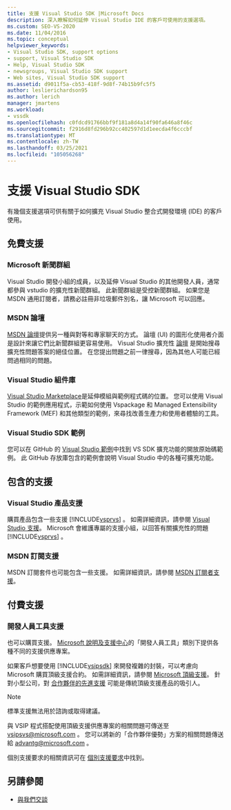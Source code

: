 ```yaml
---
title: 支援 Visual Studio SDK |Microsoft Docs
description: 深入瞭解如何延伸 Visual Studio IDE 的客戶可使用的支援選項。
ms.custom: SEO-VS-2020
ms.date: 11/04/2016
ms.topic: conceptual
helpviewer_keywords:
- Visual Studio SDK, support options
- support, Visual Studio SDK
- Help, Visual Studio SDK
- newsgroups, Visual Studio SDK support
- Web sites, Visual Studio SDK support
ms.assetid: d9011f5a-cb53-418f-9d8f-74b15b9fc5f5
author: leslierichardson95
ms.author: lerich
manager: jmartens
ms.workload:
- vssdk
ms.openlocfilehash: c0fdcd91766bbf9f181a8d4a14f90fa646a8f46c
ms.sourcegitcommit: f2916d8fd296b92cc402597d1d1eecda4f6cccbf
ms.translationtype: MT
ms.contentlocale: zh-TW
ms.lasthandoff: 03/25/2021
ms.locfileid: "105056268"
---
```

# <a name="support-for-the-visual-studio-sdk"></a>支援 Visual Studio SDK
有幾個支援選項可供有關于如何擴充 Visual Studio 整合式開發環境 (IDE) 的客戶使用。

## <a name="free-support"></a>免費支援

### <a name="microsoft-newsgroups"></a>Microsoft 新聞群組
 Visual Studio 開發小組的成員，以及延伸 Visual Studio 的其他開發人員，通常都參與 vstudio 的擴充性新聞群組。 此新聞群組是受控新聞群組。 如果您是 MSDN 通用訂閱者，請務必註冊非垃圾郵件別名，讓 Microsoft 可以回應。

### <a name="msdn-forums"></a>MSDN 論壇
 [MSDN 論壇](https://social.msdn.microsoft.com/Forums/en-US/home)提供另一種與對等和專家聊天的方式。 論壇 (UI) 的圖形化使用者介面是設計來讓它們比新聞群組更容易使用。 Visual Studio 擴充性 [論壇](/azure/devops/integrate/index?view=azure-devops&viewFallbackFrom=vsts&preserve-view=true) 是開始搜尋擴充性問題答案的絕佳位置。 在您提出問題之前一律搜尋，因為其他人可能已經問過相同的問題。

### <a name="visual-studio-gallery"></a>Visual Studio 組件庫
 [Visual Studio Marketplace](https://marketplace.visualstudio.com/)是延伸模組與範例程式碼的位置。 您可以使用 Visual Studio 的範例應用程式，示範如何使用 Vspackage 和 Managed Extensibility Framework (MEF) 和其他類型的範例，來尋找改善生產力和使用者體驗的工具。

### <a name="visual-studio-sdk-samples"></a>Visual Studio SDK 範例

您可以在 GitHub 的 [Visual Studio 範例](https://github.com/Microsoft/VSSDK-Extensibility-Samples)中找到 VS SDK 擴充功能的開放原始碼範例。 此 GitHub 存放庫包含的範例會說明 Visual Studio 中的各種可擴充功能。

## <a name="included-support"></a>包含的支援

### <a name="visual-studio-product-support"></a>Visual Studio 產品支援
 購買產品包含一些支援 [!INCLUDE[vsprvs](../code-quality/includes/vsprvs_md.md)] 。 如需詳細資訊，請參閱 [Visual Studio 支援](https://msdn.microsoft.com/vstudio/cc136615.aspx)。 Microsoft 會維護專屬的支援小組，以回答有關擴充性的問題 [!INCLUDE[vsprvs](../code-quality/includes/vsprvs_md.md)] 。

### <a name="msdn-subscription-support"></a>MSDN 訂閱支援
 MSDN 訂閱套件也可能包含一些支援。 如需詳細資訊，請參閱 [MSDN 訂閱者支援](https://msdn.microsoft.com/subscriptions/aa718661.aspx)。

## <a name="paid-support"></a>付費支援

### <a name="developer-tools-support"></a>開發人員工具支援

也可以購買支援。 [Microsoft 說明及支援中心](https://support.microsoft.com/supportforbusiness/productselection?fltadd=sps-business-1&sapId=4fd4947b-15ea-ce01-080f-97f2ca3c76e8)的「開發人員工具」類別下提供各種不同的支援供應專案。

如果客戶想要使用 [!INCLUDE[vsipsdk](../extensibility/includes/vsipsdk_md.md)] 來開發複雜的封裝，可以考慮向 Microsoft 購買頂級支援合約。 如需詳細資訊，請參閱 [Microsoft 頂級支援](https://support.microsoft.com/premier)。 針對小型公司，對 [合作夥伴的先進支援](https://partner.microsoft.com/support/advanced-cloud-support) 可能是傳統頂級支援產品的吸引人。

> [!NOTE]
> 標準支援無法用於諮詢或取得建議。

與 VSIP 程式搭配使用頂級支援供應專案的相關問題可傳送至 [vsipsvs@microsoft.com](mailto:vsipsvs@microsoft.com) 。 您可以將新的「合作夥伴優勢」方案的相關問題傳送給 [advantg@microsoft.com](mailto:advantg@microsoft.com) 。

個別支援要求的相關資訊可在 [個別支援要求](https://support.microsoft.com/supportforbusiness/productselection)中找到。

## <a name="see-also"></a>另請參閱

- [與我們交談](../ide/feedback-options.md)
